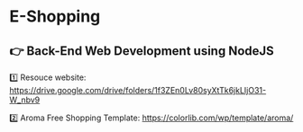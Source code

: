 ﻿# E-Shopping
 ## 👉 Back-End Web Development using NodeJS
 
1️⃣ Resouce website: https://drive.google.com/drive/folders/1f3ZEn0Lv80syXtTk6jkLIjO31-W_nbv9

2️⃣ Aroma Free Shopping Template: https://colorlib.com/wp/template/aroma/
